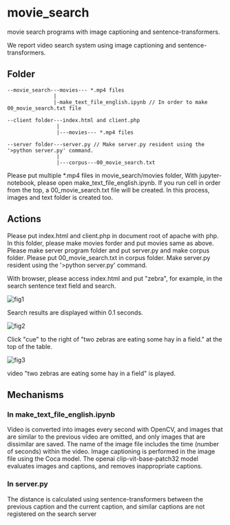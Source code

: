 # movie_search
movie search programs with image captioning and sentence-transformers.

We report video search system using image captioning and sentence-transformers. 

## Folder

```
--movie_search---movies--- *.mp4 files
               |
               |-make_text_file_english.ipynb // In order to make 00_movie_search.txt file

--client folder---index.html and client.php
                |
                |---movies--- *.mp4 files

--server folder---server.py // Make server.py resident using the '>python server.py' command.
                |
                |---corpus---00_movie_search.txt
```
               
Please put multiple *.mp4 files in movie_search/movies folder, With jupyter-notebook, please open make_text_file_english.ipynb. If you run cell in order from the top, a 00_movie_search.txt file will be created. In this process, images and text folder is created too.

## Actions

Please put index.html and client.php in document root of apache with php. In this folder, please make movies forder and put movies same as above. Please make server program folder and put server.py and make corpus folder. Please put 00_movie_search.txt in corpus folder. Make server.py resident using the '>python server.py' command.

With browser, please access index.html and put "zebra", for example, in the search sentence text field and search.

![fig1](https://github.com/toshiouchi/movie_search/assets/121741811/5ad46ea8-04fc-40b4-91eb-0db883886ed1)

 
Search results are displayed within 0.1 seconds.

![fig2](https://github.com/toshiouchi/movie_search/assets/121741811/72a620cd-78e0-4b6d-a7dd-7e0d155c57e2)


Click "cue" to the right of "two zebras are eating some hay in a field." at the top of the table.

![fig3](https://github.com/toshiouchi/movie_search/assets/121741811/d7d52d6c-2bf7-45d9-a0b0-b05e4e09f77a)

video "two zebras are eating some hay in a field" is played.

## Mechanisms

### In make_text_file_english.ipynb

Video is converted into images every second with OpenCV, and images that are similar to the previous video are omitted, and only images that are dissimilar are saved. The name of the image file includes the time (number of seconds) within the video.  Image captioning is performed in the image file using the Coca model. The openai clip-vit-base-patch32 model evaluates images and captions, and removes inappropriate captions.

### In server.py

The distance is calculated using sentence-transformers between the previous caption and the current caption, and similar captions are not registered on the search server
